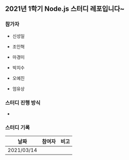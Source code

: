 ## 2021년 1학기 Node.js 스터디 레포입니다~

### 참가자

* 신성일

* 조인혁

* 마경미

* 박지수

* 오예진

* 엄유상

### 스터디 진행 방식

* 

### 스터디 기록

|날짜|참여자|비고|
|------|---|---|
|2021/03/14| | |
